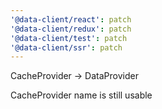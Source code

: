 ```yaml
---
'@data-client/react': patch
'@data-client/redux': patch
'@data-client/test': patch
'@data-client/ssr': patch
---
```


CacheProvider -> DataProvider

CacheProvider name is still usable